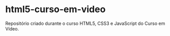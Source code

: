 # html5-curso-em-video
Repositório criado durante o curso HTML5, CSS3 e JavaScript do Curso em Vídeo.
